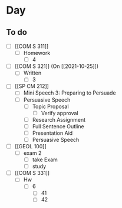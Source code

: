 

# Day 

## To do
- [ ] [[COM S 311]]
	- [ ] Homework
		- [ ] 4
- [ ] [[COM S 321]] (On [[2021-10-25]])
	- [ ] Written
		- [ ] 3
- [ ] [[SP CM 212]]
	- [ ] Mini Speech 3: Preparing to Persuade
	- [ ] Persuasive Speech
		- [ ] Topic Proposal
			- [ ] Verify approval
		- [ ] Research Assignment
		- [ ] Full Sentence Outline
		- [ ] Presentation Aid
		- [ ] Persuasive Speech
- [ ] [[GEOL 100]]
	- [ ] exam 2
		- [ ] take Exam
		- [ ] study
- [ ] [[COM S 331]]
	- [ ] Hw
		- [ ] 6
			- [ ] 41
			- [ ] 42